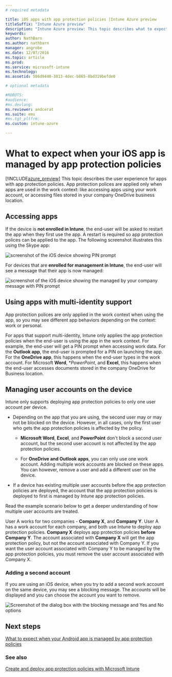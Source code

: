 ```yaml
---
# required metadata

title: iOS apps with app protection policies |Intune Azure previewtitleSuffix: "Intune Azure preview"
description: "Intune Azure preview: This topic describes what to expect when your iOS app is managed by app protection policies."
keywords:
author: NathBarn
ms.author: nathbarn
manager: angrobe
ms.date: 12/07/2016
ms.topic: article
ms.prod:
ms.service: microsoft-intune
ms.technology:
ms.assetid: 586d9440-3813-4dec-b865-8bd319befde0

# optional metadata

#ROBOTS:
#audience:
#ms.devlang:
ms.reviewer: andcerat
ms.suite: ems
#ms.tgt_pltfrm:
ms.custom: intune-azure

---
```


# What to expect when your iOS app is managed by app protection policies
[!INCLUDE[azure_preview](./includes/azure_preview.md)]
This topic describes the user experience for apps with app protection policies. App protection polices are applied only when apps are used in the work context: like accessing apps using your work account, or accessing files stored in your company OneDrive business location.
##  Accessing apps

If the device is **not enrolled in Intune**, the end-user will be asked to restart the app when they first use the app.  A restart is required so app protection polices can be applied to the app. The following screenshot illustrates this using the Skype app:


![screenshot of the iOS device showing PIN prompt](./media/ios-pin-prompt.png)

For devices that are **enrolled for management in Intune**, the end-user will see a message that their app is now managed:

![screenshot of the iOS device showing the managed by your company message with PIN prompt](./media/ios-managed-devices-pin-prompt.png)

##  Using apps with multi-identity support

App protection polices are only applied in the work context when using the app, so you may see different app behaviors depending on the context: work or personal.  

For apps that support multi-identity, Intune only applies the app protection policies when the end-user is using the app in the work context.  For example, the end-user will get a PIN prompt when accessing work data.  For the **Outlook app**, the end-user is prompted for a PIN on launching the app. For the **OneDrive app**, this happens when the end-user types in the work account.  For Microsoft **Word**, **PowerPoint*, and **Excel**, this happens when the end-user accesses documents stored in the company OneDrive for Business location.
##  Managing user accounts on the device

Intune only supports deploying app protection policies to only one user account per device.

* Depending on the app that you are using, the second user may or may not be blocked on the device. However, in all cases, only the first user who gets the app protection policies is affected by the policy.
  * **Microsoft Word**, **Excel**, and **PowerPoint** don't block a second user account, but the second user account is not affected by the app protection policies.  

  * For **OneDrive and Outlook apps**, you can only use one work account.  Adding multiple work accounts are blocked on these apps.  You can however, remove a user and add a different user on the device.

* If a device has existing multiple user accounts before the app protection policies are deployed, the account that the app protection policies is deployed to first is managed by Intune app protection policies.


Read the example scenario below to get a deeper understanding of how multiple user accounts are treated.

User A works for two companies - **Company X**, and **Company Y**. User A has a work account for each company, and both use Intune to deploy app protection policies. **Company X** deploys app protection policies **before** **Company Y**. The account associated with **Company X** will get the app protection policy, but not the account associated with Company Y. If you want the user account associated with Company Y to be managed by the app protection policies, you must remove the user account associated with Company X.
### Adding a second account

If you are using an iOS device, when you try to add a second work account on the same device, you may see a blocking message.  The accounts will be displayed and you can choose the account you want to remove.

![Screenshot of the dialog box with the blocking message and Yes and No options](./media/ios-switch-user.PNG)

## Next steps
[What to expect when your Android app is managed by app protection policies](app-protection-enabled-apps-android.md)
### See also
[Create and deploy app protection policies with Microsoft Intune](app-protection-policies.md)
